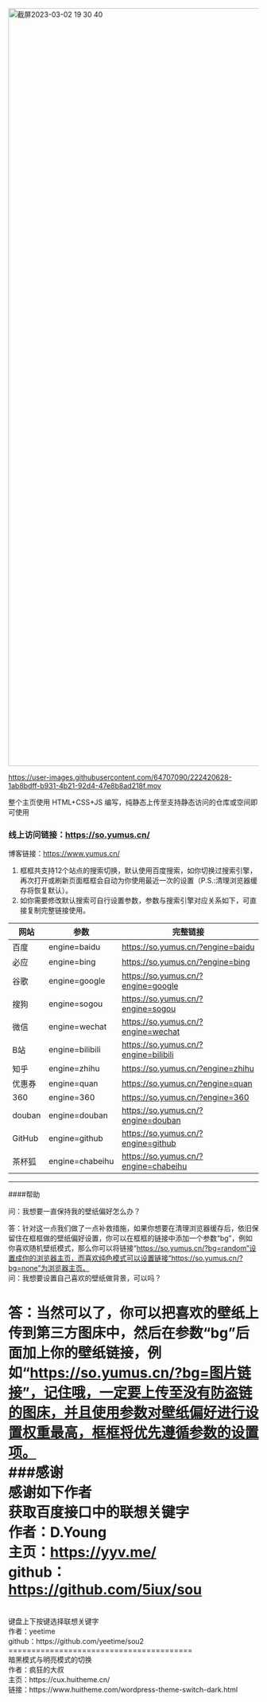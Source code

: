 <img width="1521" alt="截屏2023-03-02 19 30 40" src="https://user-images.githubusercontent.com/64707090/222416698-7074e9b9-2e5f-46d9-8425-14a795736242.png">


https://user-images.githubusercontent.com/64707090/222420628-1ab8bdff-b931-4b21-92d4-47e8b8ad218f.mov


整个主页使用 HTML+CSS+JS 编写，纯静态上传至支持静态访问的仓库或空间即可使用

### 线上访问链接：https://so.yumus.cn/
博客链接：https://www.yumus.cn/

1. 框框共支持12个站点的搜索切换，默认使用百度搜索，如你切换过搜索引擎，再次打开或刷新页面框框会自动为你使用最近一次的设置（P.S.:清理浏览器缓存将恢复默认）。
2. 如你需要修改默认搜索可自行设置参数，参数与搜索引擎对应关系如下，可直接复制完整链接使用。

|网站|参数|完整链接
|--|--|--|
百度|engine=baidu|https://so.yumus.cn/?engine=baidu|
必应|engine=bing|https://so.yumus.cn/?engine=bing|
谷歌|engine=google|https://so.yumus.cn/?engine=google|
搜狗|engine=sogou|https://so.yumus.cn/?engine=sogou|
微信|engine=wechat|https://so.yumus.cn/?engine=wechat|
B站|engine=bilibili|https://so.yumus.cn/?engine=bilibili|
知乎|engine=zhihu|https://so.yumus.cn/?engine=zhihu|
优惠券|engine=quan|https://so.yumus.cn/?engine=quan|
360|engine=360|https://so.yumus.cn/?engine=360|
douban|engine=douban|https://so.yumus.cn/?engine=douban|
GitHub|engine=github|https://so.yumus.cn/?engine=github|
茶杯狐|engine=chabeihu|https://so.yumus.cn/?engine=chabeihu|

---
####帮助

问：我想要一直保持我的壁纸偏好怎么办？

答：针对这一点我们做了一点补救措施，如果你想要在清理浏览器缓存后，依旧保留住在框框做的壁纸偏好设置，你可以在框框的链接中添加一个参数“bg”，例如你喜欢随机壁纸模式，那么你可以将链接“https://so.yumus.cn/?bg=random”设置成你的浏览器主页，而喜欢纯色模式可以设置链接“https://so.yumus.cn/?bg=none”为浏览器主页。
<br>
问：我想要设置自己喜欢的壁纸做背景，可以吗？

答：当然可以了，你可以把喜欢的壁纸上传到第三方图床中，然后在参数“bg”后面加上你的壁纸链接，例如“https://so.yumus.cn/?bg=图片链接”，记住哦，一定要上传至没有防盗链的图床，并且使用参数对壁纸偏好进行设置权重最高，框框将优先遵循参数的设置项。
<br>
###感谢
<br>
感谢如下作者
<br>
获取百度接口中的联想关键字
<br>
作者：D.Young
<br>
主页：https://yyv.me/
<br>
github：https://github.com/5iux/sou
<br>
========================================
<br>
键盘上下按键选择联想关键字
<br>
作者：yeetime
<br>
github：https://github.com/yeetime/sou2
<br>
========================================
<br>
暗黑模式与明亮模式的切换
<br>
作者：疯狂的大叔
<br>
主页：https://cux.huitheme.cn/
<br>
链接：https://www.huitheme.com/wordpress-theme-switch-dark.html
